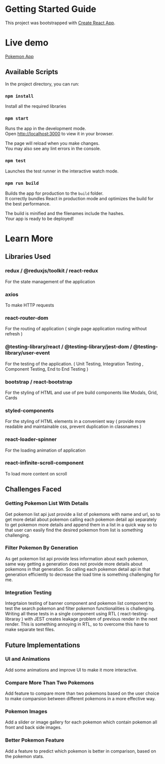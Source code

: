 # Getting Started Guide

This project was bootstrapped with [Create React App](https://github.com/facebook/create-react-app).

# Live demo
[Pokemon App](https://eager-poitras-47b00c.netlify.app)

## Available Scripts

In the project directory, you can run:

### `npm install`

Install all the required libraries

### `npm start`

Runs the app in the development mode.\
Open [http://localhost:3000](http://localhost:3000) to view it in your browser.

The page will reload when you make changes.\
You may also see any lint errors in the console.

### `npm test`

Launches the test runner in the interactive watch mode.


### `npm run build`

Builds the app for production to the `build` folder.\
It correctly bundles React in production mode and optimizes the build for the best performance.

The build is minified and the filenames include the hashes.\
Your app is ready to be deployed!


# Learn More

## Libraries Used

### redux / @reduxjs/toolkit / react-redux

For the state management of the application

### axios

To make HTTP requests

### react-router-dom

For the routing of application ( single page application routing without refresh )

### @testing-library/react / @testing-library/jest-dom / @testing-library/user-event

For the testing of the application. ( Unit Testing, Integration Testing , Component Testing, End to End Testing )

### bootstrap / react-bootstrap

For the styling of HTML and use of pre build components like Modals, Grid, Cards

### styled-components
For the styling of HTML elements in a convenient way ( provide more readable and maintainable css, prevent duplication in classnames )

### react-loader-spinner
For the loading animation of application

### react-infinite-scroll-component
To load more content on scroll 


## Challenges Faced

### Getting Pokemon List With Details
Get pokemon list api just provide a list of pokemons with name and url, so to get more detail about pokemon calling each pokemon detail api separately to get pokemon more details and append them in a list in a quick way so to that user can easily find the desired pokemon from list is something challenging.

### Filter Pokemon By Generation
As get pokemon list api provide less information about each pokemon, same way getting a generation does not provide more details about pokemons in that generation. So calling each pokemon detail api in that generation efficiently to decrease the load time is something challenging for me.

### Integration Testing
Integrtaion testing of banner component and pokemon list component to test the search pokemon and filter pokemon functionalities is challenging. Writing all these tests in a single component using RTL ( react-testing-libraray ) with JEST creates leakage problem of previous render in the next render. This is something annoying in RTL, so to overcome this have to make separate test files.


## Future Implementations

### UI and Animations
Add some animations and improve UI to make it more interactive.

### Compare More Than Two Pokemons
Add feature to compare more than two pokemons based on the user choice to make comparsion between different pokemons in a more effective way.

### Pokemon Images
Add a slider or image gallery for each pokemon which contain pokemon all front and back side images.

### Better Pokemon Feature
Add a feature to predict which pokemon is better in comparison, based on the pokemon stats.
